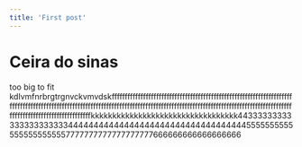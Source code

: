 ```yaml
---
title: 'First post'
---
```

# Ceira do sinas
too big to fit kdlvmfnrbrgtrgnvckvmvdskffffffffffffffffffffffffffffffffffffffffffffffffffffffffffffffffffffffffffffffffffffffffffffffffffffffffffffffffffffffffffffffffffffffffffffffffffffffffffffffffffffffffffffffffffffffffffffffffffffffffffffffffkkkkkkkkkkkkkkkkkkkkkkkkkkkkkkkkkk443333333333333333333334444444444444444444444444444444444455555555555555555555557777777777777777777666666666666666666